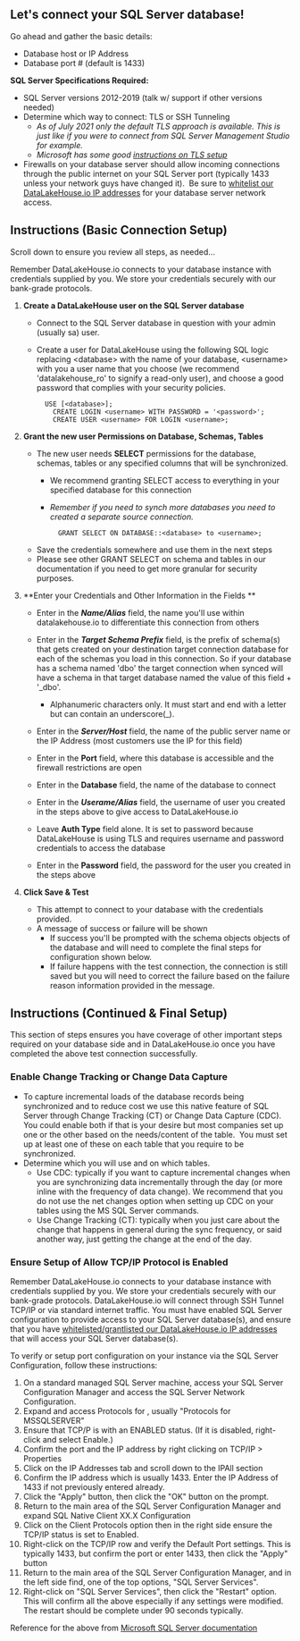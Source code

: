 Let's connect your SQL Server database!
---------------------------------------

Go ahead and gather the basic details:

* Database host or IP Address
* Database port # (default is 1433)

**SQL Server Specifications Required:**

* SQL Server versions 2012-2019 (talk w/ support if other versions needed)
* Determine which way to connect: TLS or SSH Tunneling
    * _As of July 2021 only the default TLS approach is available. This is just like if you were to connect from SQL Server Management Studio for example._
    * _Microsoft has some good [instructions on TLS setup](https://docs.microsoft.com/en-us/sql/database-engine/configure-windows/enable-encrypted-connections-to-the-database-engine?view=sql-server-ver15#transport-layer-security-tls "MSFT instructions on TLS")_
* Firewalls on your database server should allow incoming connections through the public internet on your SQL Server port (typically 1433 unless your network guys have changed it).  Be sure to [whitelist our DataLakeHouse.io IP addresses](https://datalakehouse.io/whitelist-ip-addresses "DataLakeHouse IPs") for your database server network access.

Instructions (Basic Connection Setup)
-------------------------------------

Scroll down to ensure you review all steps, as needed...

Remember DataLakeHouse.io connects to your database instance with credentials supplied by you. We store your credentials securely with our bank-grade protocols.

1.  **Create a DataLakeHouse user on the SQL Server database**
    * Connect to the SQL Server database in question with your admin (usually sa) user.
    * Create a user for DataLakeHouse using the following SQL logic replacing &lt;database&gt; with the name of your database, &lt;username&gt; with you a user name that you choose (we recommend 'datalakehouse_ro' to signify a read-only user), and choose a good password that complies with your security policies. 
        
            USE [<database>];
              CREATE LOGIN <username> WITH PASSWORD = '<password>';
              CREATE USER <username> FOR LOGIN <username>;
        
2.  **Grant the new user Permissions on Database, Schemas, Tables**
    * The new user needs **SELECT** permissions for the database, schemas, tables or any specified columns that will be synchronized.
        * We recommend granting SELECT access to everything in your specified database for this connection
        * _Remember if you need to synch more databases you need to created a separate source connection._
            
                GRANT SELECT ON DATABASE::<database> to <username>;
            
    * Save the credentials somewhere and use them in the next steps
    * Please see other GRANT SELECT on schema and tables in our documentation if you need to get more granular for security purposes.
    
3.  **Enter your Credentials and Other Information in the Fields **
    * Enter in the _**Name/Alias**_ field, the name you'll use within datalakehouse.io to differentiate this connection from others
    * Enter in the _**Target Schema Prefix**_ field, is the prefix of schema(s) that gets created on your destination target connection database for each of the schemas you load in this connection. So if your database has a schema named 'dbo' the target connection when synced will have a schema in that target database named the value of this field + '_dbo'.
        * Alphanumeric characters only. It must start and end with a letter but can contain an underscore(_).
            
    * Enter in the _**Server/Host**_ field, the name of the public server name or the IP Address (most customers use the IP for this field)
    * Enter in the **Port** field, where this database is accessible and the firewall restrictions are open
    * Enter in the **Database** field, the name of the database to connect
    * Enter in the _**Userame/Alias**_ field, the username of user you created in the steps above to give access to DataLakeHouse.io
    * Leave **Auth Type** field alone. It is set to password because DataLakeHouse is using TLS and requires username and password credentials to access the database
    * Enter in the **Password** field, the password for the user you created in the steps above
    
4.  **Click Save & Test**
    * This attempt to connect to your database with the credentials provided.
    * A message of success or failure will be shown
        * If success you'll be prompted with the schema objects objects of the database and will need to complete the final steps for configuration shown below.
        * If failure happens with the test connection, the connection is still saved but you will need to correct the failure based on the failure reason information provided in the message.

Instructions (Continued & Final Setup)
--------------------------------------

This section of steps ensures you have coverage of other important steps required on your database side and in DataLakeHouse.io once you have completed the above test connection successfully.

### **Enable Change Tracking or Change Data Capture**

* To capture incremental loads of the database records being synchronized and to reduce cost we use this native feature of SQL Server through Change Tracking (CT) or Change Data Capture (CDC).  You could enable both if that is your desire but most companies set up one or the other based on the needs/content of the table.  You must set up at least one of these on each table that you require to be synchronized.
* Determine which you will use and on which tables. 
    * Use CDC: typically if you want to capture incremental changes when you are synchronizing data incrementally through the day (or more inline with the frequency of data change). We recommend that you do not use the net changes option when setting up CDC on your tables using the MS SQL Server commands.
    * Use Change Tracking (CT): typically when you just care about the change that happens in general during the sync frequency, or said another way, just getting the change at the end of the day. 

### Ensure Setup of Allow TCP/IP Protocol is Enabled

Remember DataLakeHouse.io connects to your database instance with credentials supplied by you. We store your credentials securely with our bank-grade protocols. DataLakeHouse.io will connect through SSH Tunnel TCP/IP or via standard internet traffic.  You must have enabled SQL Server configuration to provide access to your SQL Server database(s), and ensure that you have [whitelisted/grantlisted our DataLakeHouse.io IP addresses](https://datalakehouse.io/whitelist-ip-addresses "DataLakeHouse IPs") that will access your SQL Server database(s).

To verify or setup port configuration on your instance via the SQL Server Configuration, follow these instructions:

1.  On a standard managed SQL Server machine, access your SQL Server Configuration Manager and access the SQL Server Network Configuration.
2.  Expand and access Protocols for <YOUR INSTANCE>, usually "Protocols for MSSQLSERVER"
3. Ensure that TCP/P is with an ENABLED status.
   (If it is disabled, right-click and select Enable.) 
4. Confirm the port and the IP address by right clicking on TCP/IP > Properties
5. Click on the IP Addresses tab and scroll down to the IPAll section
6. Confirm the IP address which is usually 1433. Enter the IP Address of 1433 if not previously entered already.
7. Click the "Apply" button, then click the "OK" button on the prompt.
8. Return to the main area of the SQL Server Configuration Manager and expand SQL Native Client XX.X Configuration
9. Click on the Client Protocols option then in the right side ensure the TCP/IP status is set to Enabled.
10. Right-click on the TCP/IP row and verify the Default Port settings. This is typically 1433, but confirm the port or enter 1433, then click the "Apply" button
11. Return to the main area of the SQL Server Configuration Manager, and in the left side find, one of the top options, "SQL Server Services".
12. Right-click on "SQL Server Services", then click the "Restart" option. This will confirm all the above especially if any settings were modified. The restart should be complete under 90 seconds typically.

Reference for the above from [Microsoft SQL Server documentation](https://docs.microsoft.com/en-us/sql/database-engine/configure-windows/configure-a-server-to-listen-on-a-specific-tcp-port?view=sql-server-ver15)